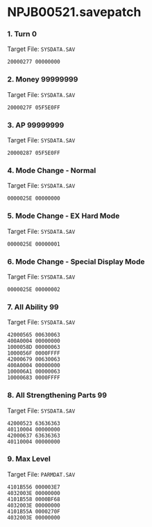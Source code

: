 # NPJB00521.savepatch

### 1. Turn 0

Target File: `SYSDATA.SAV`

```
20000277 00000000
```

### 2. Money 99999999

Target File: `SYSDATA.SAV`

```
2000027F 05F5E0FF
```

### 3. AP 99999999

Target File: `SYSDATA.SAV`

```
20000287 05F5E0FF
```

### 4. Mode Change - Normal

Target File: `SYSDATA.SAV`

```
0000025E 00000000
```

### 5. Mode Change - EX Hard Mode

Target File: `SYSDATA.SAV`

```
0000025E 00000001
```

### 6. Mode Change - Special Display Mode

Target File: `SYSDATA.SAV`

```
0000025E 00000002
```

### 7. All Ability 99

Target File: `SYSDATA.SAV`

```
42000565 00630063
400A0004 00000000
1000058D 00000063
1000056F 0000FFFF
42000679 00630063
400A0004 00000000
100006A1 00000063
10000683 0000FFFF
```

### 8. All Strengthening Parts 99

Target File: `SYSDATA.SAV`

```
42000523 63636363
40110004 00000000
42000637 63636363
40110004 00000000
```

### 9. Max Level

Target File: `PARMDAT.SAV`

```
4101B556 000003E7
4032003E 00000000
4101B558 0000BF68
4032003E 00000000
4101B55A 0000270F
4032003E 00000000
```

